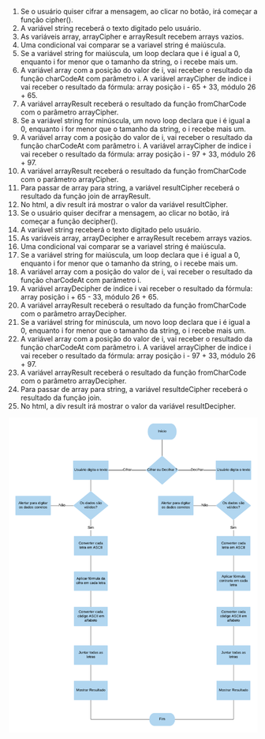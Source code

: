1. Se o usuário quiser cifrar a mensagem, ao clicar no botão, irá começar a função cipher().
2. A variável string receberá o texto digitado pelo usuário.
3. As variáveis array, arrayCipher e arrayResult recebem arrays vazios.
4. Uma condicional vai comparar se a variavel string é maiúscula. 
5. Se a variável string for maiúscula, um loop declara que i é igual a 0, enquanto i for menor que o tamanho da string, o i recebe mais um. 
6. A variável array com a posição do valor de i, vai receber o resultado da função charCodeAt com parâmetro i. A variável arrayCipher de indice i vai receber o resultado da fórmula: array posição i - 65 + 33, módulo 26 + 65. 
7. A variável arrayResult receberá o resultado da função fromCharCode com o parâmetro arrayCipher.
8. Se a variável string for minúscula, um novo loop declara que i é igual a 0, enquanto i for menor que o tamanho da string, o i recebe mais um. 
9. A variável array com a posição do valor de i, vai receber o resultado da função charCodeAt com parâmetro i. A variável arrayCipher de indice i vai receber o resultado da fórmula: array posição i - 97 + 33, módulo 26 + 97. 
10. A variável arrayResult receberá o resultado da função fromCharCode com o parâmetro arrayCipher.
11. Para passar de array para string, a variável resultCipher receberá o resultado da função join de arrayResult. 
12. No html, a div result irá mostrar o valor da variável resultCipher.
13. Se o usuário quiser decifrar a mensagem, ao clicar no botão, irá começar a função decipher().
14. A variável string receberá o texto digitado pelo usuário.
15. As variáveis array, arrayDecipher e arrayResult recebem arrays vazios.
16. Uma condicional vai comparar se a variavel string é maiúscula. 
17. Se a variável string for maiúscula, um loop declara que i é igual a 0, enquanto i for menor que o tamanho da string, o i recebe mais um. 
18. A variável array com a posição do valor de i, vai receber o resultado da função charCodeAt com parâmetro i. 
19. A variável arrayDecipher de indice i vai receber o resultado da fórmula: array posição i + 65 - 33, módulo 26 + 65. 
20. A variável arrayResult receberá o resultado da função fromCharCode com o parâmetro arrayDecipher.
21. Se a variável string for minúscula, um novo loop declara que i é igual a 0, enquanto i for menor que o tamanho da string, o i recebe mais um. 
22. A variável array com a posição do valor de i, vai receber o resultado da função charCodeAt com parâmetro i. A variável arrayCipher de indice i vai receber o resultado da fórmula: array posição i - 97 + 33, módulo 26 + 97. 
23. A variável arrayResult receberá o resultado da função fromCharCode com o parâmetro arrayDecipher.
24. Para passar de array para string, a variável resultdeCipher receberá o resultado da função join.
25. No html, a div result irá mostrar o valor da variável resultDecipher.

![Fluxograma da Cifra de César](fluxograma.png) 
